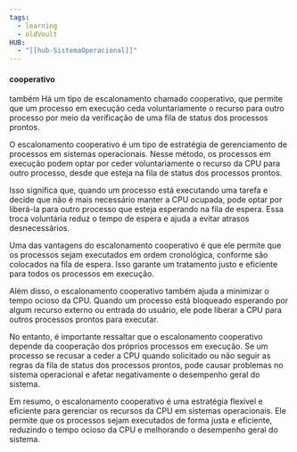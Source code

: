```yaml
---
tags:
  - learning
  - oldVoult
HUB:
  - "[[hub-SistemaOperacional]]"
---
```

#### cooperativo
também Há um tipo de escalonamento chamado cooperativo, que permite que um processo em execução ceda voluntariamente o recurso para outro processo por meio da verificação de uma fila de status dos processos prontos.



O escalonamento cooperativo é um tipo de estratégia de gerenciamento de processos em sistemas operacionais. Nesse método, os processos em execução podem optar por ceder voluntariamente o recurso da CPU para outro processo, desde que esteja na fila de status dos processos prontos.

Isso significa que, quando um processo está executando uma tarefa e decide que não é mais necessário manter a CPU ocupada, pode optar por liberá-la para outro processo que esteja esperando na fila de espera. Essa troca voluntária reduz o tempo de espera e ajuda a evitar atrasos desnecessários.

Uma das vantagens do escalonamento cooperativo é que ele permite que os processos sejam executados em ordem cronológica, conforme são colocados na fila de espera. Isso garante um tratamento justo e eficiente para todos os processos em execução.

Além disso, o escalonamento cooperativo também ajuda a minimizar o tempo ocioso da CPU. Quando um processo está bloqueado esperando por algum recurso externo ou entrada do usuário, ele pode liberar a CPU para outros processos prontos para executar.

No entanto, é importante ressaltar que o escalonamento cooperativo depende da cooperação dos próprios processos em execução. Se um processo se recusar a ceder a CPU quando solicitado ou não seguir as regras da fila de status dos processos prontos, pode causar problemas no sistema operacional e afetar negativamente o desempenho geral do sistema.

Em resumo, o escalonamento cooperativo é uma estratégia flexível e eficiente para gerenciar os recursos da CPU em sistemas operacionais. Ele permite que os processos sejam executados de forma justa e eficiente, reduzindo o tempo ocioso da CPU e melhorando o desempenho geral do sistema.